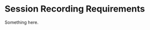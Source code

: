 [title]: # (Session Recording Requirements)
[tags]: # (XXX)
[priority]: # (5676)
# Session Recording Requirements
Something here.
